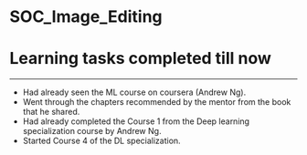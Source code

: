 # SOC_Image_Editing
# Learning tasks completed till now
---
* Had already seen the ML course on coursera (Andrew Ng).
* Went through the chapters recommended by the mentor from the book that he shared.
* Had already completed the Course 1 from the Deep learning specialization course by Andrew Ng.
* Started Course 4 of the DL specialization.
